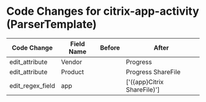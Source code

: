 # Code Changes for citrix-app-activity (ParserTemplate)

| Code Change | Field Name | Before | After |
|-------------|------------|--------|-------|
| edit_attribute | Vendor |  | Progress |
| edit_attribute | Product |  | Progress ShareFile |
| edit_regex_field | app |  | ['({app}Citrix ShareFile)'] |